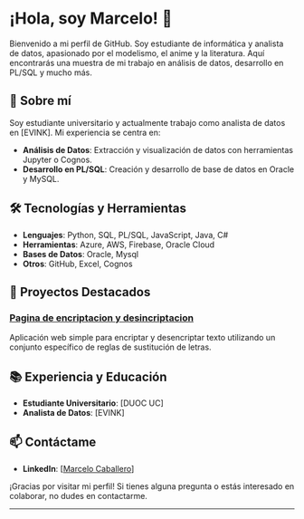 # ¡Hola, soy Marcelo! 👋

Bienvenido a mi perfil de GitHub. Soy estudiante de informática y analista de datos, apasionado por el modelismo, el anime y la literatura. Aquí encontrarás una muestra de mi trabajo en análisis de datos, desarrollo en PL/SQL y mucho más. 

## 🚀 Sobre mí

Soy estudiante universitario y actualmente trabajo como analista de datos en [EVINK]. Mi experiencia se centra en:

- **Análisis de Datos**: Extracción y visualización de datos con herramientas Jupyter o Cognos.
- **Desarrollo en PL/SQL**: Creación y desarrollo de base de datos en Oracle y MySQL.

## 🛠️ Tecnologías y Herramientas

- **Lenguajes**: Python, SQL, PL/SQL, JavaScript, Java, C#
- **Herramientas**: Azure, AWS, Firebase, Oracle Cloud
- **Bases de Datos**: Oracle, Mysql
- **Otros**: GitHub, Excel, Cognos

## 🌟 Proyectos Destacados

### [Pagina de encriptacion y desincriptacion](https://github.com/MarceloCaballeroo/desafio_encriptacion)
 Aplicación web simple para encriptar y desencriptar texto utilizando un conjunto específico de reglas de sustitución de letras.

## 📚 Experiencia y Educación

- **Estudiante Universitario**: [DUOC UC]
- **Analista de Datos**: [EVINK]

## 📫 Contáctame

- **LinkedIn**: [[Marcelo Caballero](https://www.linkedin.com/in/marcelo-caballero-olave/)]

¡Gracias por visitar mi perfil! Si tienes alguna pregunta o estás interesado en colaborar, no dudes en contactarme.

---
